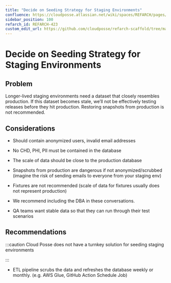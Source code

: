 ```yaml
---
title: "Decide on Seeding Strategy for Staging Environments"
confluence: https://cloudposse.atlassian.net/wiki/spaces/REFARCH/pages/1171947646/REFARCH-423+-+Decide+on+Seeding+Strategy+for+Staging+Environments
sidebar_position: 100
refarch_id: REFARCH-423
custom_edit_url: https://github.com/cloudposse/refarch-scaffold/tree/main/docs/docs/fundamentals/design-decisions/foundational-release-engineering/decide-on-seeding-strategy-for-staging-environments.md
---
```


# Decide on Seeding Strategy for Staging Environments

## Problem
Longer-lived staging environments need a dataset that closely resembles production. If this dataset becomes stale, we’ll not be effectively testing releases before they hit production. Restoring snapshots from production is not recommended.

## Considerations
- Should contain anonymized users, invalid email addresses

- No CHD, PHI, PII must be contained in the database

- The scale of data should be close to the production database

- Snapshots from production are dangerous if not anonymized/scrubbed (imagine the risk of sending emails to everyone from your staging env)

- Fixtures are not recommended (scale of data for fixtures usually does not represent production)

- We recommend including the DBA in these conversations.

- QA teams want stable data so that they can run through their test scenarios

## Recommendations

:::caution
Cloud Posse does not have a turnkey solution for seeding staging environments

:::
- ETL pipeline scrubs the data and refreshes the database weekly or monthly. (e.g. AWS Glue, GitHub Action Schedule Job)


